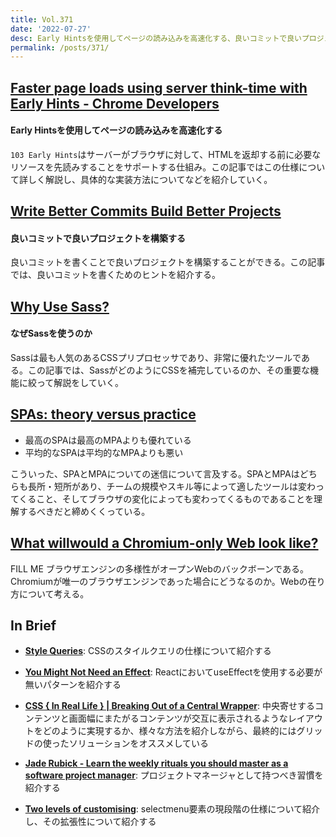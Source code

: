 ```yaml
---
title: Vol.371
date: '2022-07-27'
desc: Early Hintsを使用してページの読み込みを高速化する、良いコミットで良いプロジェクトを構築する、なぜSassを使うのか、ほか計10リンク
permalink: /posts/371/
---
```



## [Faster page loads using server think-time with Early Hints - Chrome Developers](https://developer.chrome.com/blog/early-hints/)
####  Early Hintsを使用してページの読み込みを高速化する

`103 Early Hints`はサーバーがブラウザに対して、HTMLを返却する前に必要なリソースを先読みすることをサポートする仕組み。この記事ではこの仕様について詳しく解説し、具体的な実装方法についてなどを紹介していく。


## [Write Better Commits Build Better Projects](https://github.blog/2022-06-30-write-better-commits-build-better-projects/)
#### 良いコミットで良いプロジェクトを構築する

良いコミットを書くことで良いプロジェクトを構築することができる。この記事では、良いコミットを書くためのヒントを紹介する。


## [Why Use Sass?](https://sprucecss.com/blog/why-use-sass/)
#### なぜSassを使うのか

Sassは最も人気のあるCSSプリプロセッサであり、非常に優れたツールである。この記事では、SassがどのようにCSSを補完しているのか、その重要な機能に絞って解説をしていく。




## [SPAs: theory versus practice](https://nolanlawson.com/2022/06/27/spas-theory-versus-practice/)

- 最高のSPAは最高のMPAよりも優れている
- 平均的なSPAは平均的なMPAよりも悪い

こういった、SPAとMPAについての迷信について言及する。SPAとMPAはどちらも長所・短所があり、チームの規模やスキル等によって適したツールは変わってくること、そしてブラウザの変化によっても変わってくるものであることを理解するべきだと締めくくっている。



## [What willwould a Chromium-only Web look like?](https://www.mnot.net/blog/2022/06/22/chromium-only)

FILL ME
ブラウザエンジンの多様性がオープンWebのバックボーンである。Chromiumが唯一のブラウザエンジンであった場合にどうなるのか。Webの在り方について考える。


## In Brief

- **[Style Queries](https://una.im/style-queries/)**: CSSのスタイルクエリの仕様について紹介する

- **[You Might Not Need an Effect](https://beta.reactjs.org/learn/you-might-not-need-an-effect)**: ReactにおいてuseEffectを使用する必要が無いパターンを紹介する

- **[CSS { In Real Life } | Breaking Out of a Central Wrapper](https://css-irl.info/breaking-out-of-a-central-wrapper/)**: 中央寄せするコンテンツと画面幅にまたがるコンテンツが交互に表示されるようなレイアウトをどのように実現するか、様々な方法を紹介しながら、最終的にはグリッドの使ったソリューションをオススメしている

- **[Jade Rubick - Learn the weekly rituals you should master as a software project manager](https://www.rubick.com/project-manager-weekly-rituals/)**: プロジェクトマネージャとして持つべき習慣を紹介する

- **[Two levels of customising](https://hidde.blog/custom-select-with-selectmenu/)**: selectmenu要素の現段階の仕様について紹介し、その拡張性について紹介する
